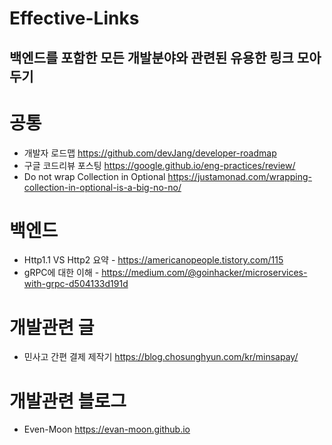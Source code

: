 # Effective-Links
## 백엔드를 포함한 모든 개발분야와 관련된 유용한 링크 모아두기

# 공통
- 개발자 로드맵 https://github.com/devJang/developer-roadmap  
- 구글 코드리뷰 포스팅 https://google.github.io/eng-practices/review/
- Do not wrap Collection in Optional https://justamonad.com/wrapping-collection-in-optional-is-a-big-no-no/
# 백엔드 
- Http1.1 VS Http2 요약 - https://americanopeople.tistory.com/115
- gRPC에 대한 이해 - https://medium.com/@goinhacker/microservices-with-grpc-d504133d191d

# 개발관련 글  
- 민사고 간편 결제 제작기 https://blog.chosunghyun.com/kr/minsapay/  

# 개발관련 블로그
- Even-Moon https://evan-moon.github.io
